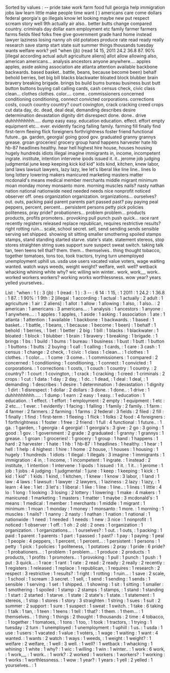 Sorted by values :
-- pride take work farm food full georgia help immigration jobs law learn little make people time want ( ) americans care come dollars federal georgia's go illegals know let looking maybe new put respect scream story well 9th actually air also.. better butts change compared country. criminals day dollar earn employment etc family farmer farmers farms fields filed folks free give government grade hard home instead lawyer laziness losing nanny oh old potatoes produce rate read ready really research save stamp start state suit summer things thousands tuesday wants welfare work? yell "when (jb) (read 14 15, 2011 24.2 36.8 87. 90% [illegal according actual adult agriculture aliens] allot allow allowing also, american americans... analysis ancestors anyone anywhere.... apples apples, aside asking association ate atlanta attention available backbone backwards. based basket.. battle, beans, because become been) behalf behold berries, bet big bill blacks blackwater bloated block blubber brain bravery breaking brigade. brings bs build bums bureau business bust butt button buttons buying call calling cards, cash census check, civic class clean... clothes clothes. color.... come.. commissioners concerned conditioning conditioning, connect convicted corporations. corrections costs, couch country country? court covington, crack cracking creed crops cut data day, dc. dead, deal deal, demanding describes desire determination devastation dignity dirt disrespect done. done.. drive duhhhhhhhhh..... dump easy easy. education education. effect. effort empty equipment etc... ever. evidently facing falling family. farming fill finally find first-term fleeing flick foreigners forthrightness foster friend functional future.. ga. garden, georgia! going good gov. graduated granny grannys grease. groan groceries! grocery group hand happens harvester hate hb hb-87 headlines healthy. hear hell highest hire house, houses housing hugely hundreds idiots illegal imagine immigrants in, income, incompetent ingrate. institute, intention intervene ipods issued it. it.. jerome job judging judgmental june keep keeping kick kid kid" kids kind, kitchen, knew labor, land laws lawsuit lawyers, lazy lazy, lee let's liberal like line line.. lines lo long lottery lowering makers manicured marketing masters matter mcdonald's means medical member merchants middle migrant minimum moan monday money monsanto more. morning muscles nails? nasty nathan nation national nationwide need needed needs nice nonprofit noticed observer off. ones organization organization. organizations... ourselves? out. outs, packing paid parent parents part passed past? pay paying peal peppers, percent, percent... persistent persons petty pick policies politeness, pray pride? probationers... problem problem... products products, profits promoters.. provoking pull punch push quick... race rant recently registers released replace republican, requires restrictive results? right rotting ruin... scale, school secret. sell, send sending sends sensible serving set shipped. showing sit sitting smaller smothering spoiled stamps stamps, stand standing started starve. state's state. statement stereos, stop stores straighten string sues support sure suspect sweat switch. taking talk tan, teen teens tell that? them. them... themselves.. thing thought tobacco, together tomatoes, tons too, took tractors, trying turn unemployed unemployment uphill us. usda use users vacated value voters, wage waiting wanted. watch ways weeds, weight weight? welfare, well. well? wetback whacking whining white why? wic willing win winter.. work, work,,,, work.. worked workers workers? working works worthlessness. wow year? years yelled yourselves.. 

List :
"when : 1
( : 3
(jb) : 1
(read : 1
) : 3
-- : 6
14 : 1
15, : 1
2011 : 1
24.2 : 1
36.8 : 1
87. : 1
90% : 1
9th : 2
[illegal : 1
according : 1
actual : 1
actually : 2
adult : 1
agriculture : 1
air : 2
aliens] : 1
allot : 1
allow : 1
allowing : 1
also, : 1
also.. : 2
american : 1
americans : 3
americans... : 1
analysis : 1
ancestors : 1
anyone : 1
anywhere.... : 1
apples : 1
apples, : 1
aside : 1
asking : 1
association : 1
ate : 1
atlanta : 1
attention : 1
available : 1
backbone : 1
backwards. : 1
based : 1
basket.. : 1
battle, : 1
beans, : 1
because : 1
become : 1
been) : 1
behalf : 1
behold : 1
berries, : 1
bet : 1
better : 2
big : 1
bill : 1
blacks : 1
blackwater : 1
bloated : 1
block : 1
blubber : 1
brain : 1
bravery : 1
breaking : 1
brigade. : 1
brings : 1
bs : 1
build : 1
bums : 1
bureau : 1
business : 1
bust : 1
butt : 1
button : 1
buttons : 1
butts : 2
buying : 1
call : 1
calling : 1
cards, : 1
care : 3
cash : 1
census : 1
change : 2
check, : 1
civic : 1
class : 1
clean... : 1
clothes : 1
clothes. : 1
color.... : 1
come : 3
come.. : 1
commissioners : 1
compared : 2
concerned : 1
conditioning : 1
conditioning, : 1
connect : 1
convicted : 1
corporations. : 1
corrections : 1
costs, : 1
couch : 1
country : 1
country. : 2
country? : 1
court : 1
covington, : 1
crack : 1
cracking : 1
creed : 1
criminals : 2
crops : 1
cut : 1
data : 1
day : 2
day, : 1
dc. : 1
dead, : 1
deal : 1
deal, : 1
demanding : 1
describes : 1
desire : 1
determination : 1
devastation : 1
dignity : 1
dirt : 1
disrespect : 1
dollar : 2
dollars : 3
done. : 1
done.. : 1
drive : 1
duhhhhhhhhh..... : 1
dump : 1
earn : 2
easy : 1
easy. : 1
education : 1
education. : 1
effect. : 1
effort : 1
employment : 2
empty : 1
equipment : 1
etc : 2
etc... : 1
ever. : 1
evidently : 1
facing : 1
falling : 1
family : 2
family. : 1
farm : 4
farmer : 2
farmers : 2
farming : 1
farms : 2
federal : 3
fields : 2
filed : 2
fill : 1
finally : 1
find : 1
first-term : 1
fleeing : 1
flick : 1
folks : 2
food : 4
foreigners : 1
forthrightness : 1
foster : 1
free : 2
friend : 1
full : 4
functional : 1
future.. : 1
ga. : 1
garden, : 1
georgia : 4
georgia! : 1
georgia's : 3
give : 2
go : 3
going : 1
good : 1
gov. : 1
government : 2
grade : 2
graduated : 1
granny : 1
grannys : 1
grease. : 1
groan : 1
groceries! : 1
grocery : 1
group : 1
hand : 1
happens : 1
hard : 2
harvester : 1
hate : 1
hb : 1
hb-87 : 1
headlines : 1
healthy. : 1
hear : 1
hell : 1
help : 4
highest : 1
hire : 1
home : 2
house, : 1
houses : 1
housing : 1
hugely : 1
hundreds : 1
idiots : 1
illegal : 1
illegals : 3
imagine : 1
immigrants : 1
immigration : 4
in, : 1
income, : 1
incompetent : 1
ingrate. : 1
instead : 2
institute, : 1
intention : 1
intervene : 1
ipods : 1
issued : 1
it. : 1
it.. : 1
jerome : 1
job : 1
jobs : 4
judging : 1
judgmental : 1
june : 1
keep : 1
keeping : 1
kick : 1
kid : 1
kid" : 1
kids : 1
kind, : 1
kitchen, : 1
knew : 1
know : 3
labor, : 1
land : 1
law : 4
laws : 1
lawsuit : 1
lawyer : 2
lawyers, : 1
laziness : 2
lazy : 1
lazy, : 1
learn : 4
lee : 1
let : 3
let's : 1
liberal : 1
like : 1
line : 1
line.. : 1
lines : 1
little : 4
lo : 1
long : 1
looking : 3
losing : 2
lottery : 1
lowering : 1
make : 4
makers : 1
manicured : 1
marketing : 1
masters : 1
matter : 1
maybe : 3
mcdonald's : 1
means : 1
medical : 1
member : 1
merchants : 1
middle : 1
migrant : 1
minimum : 1
moan : 1
monday : 1
money : 1
monsanto : 1
more. : 1
morning : 1
muscles : 1
nails? : 1
nanny : 2
nasty : 1
nathan : 1
nation : 1
national : 1
nationwide : 1
need : 1
needed : 1
needs : 1
new : 3
nice : 1
nonprofit : 1
noticed : 1
observer : 1
off. : 1
oh : 2
old : 2
ones : 1
organization : 1
organization. : 1
organizations... : 1
ourselves? : 1
out. : 1
outs, : 1
packing : 1
paid : 1
parent : 1
parents : 1
part : 1
passed : 1
past? : 1
pay : 1
paying : 1
peal : 1
people : 4
peppers, : 1
percent, : 1
percent... : 1
persistent : 1
persons : 1
petty : 1
pick : 1
policies : 1
politeness, : 1
potatoes : 2
pray : 1
pride : 6
pride? : 1
probationers... : 1
problem : 1
problem... : 1
produce : 2
products : 1
products, : 1
profits : 1
promoters.. : 1
provoking : 1
pull : 1
punch : 1
push : 1
put : 3
quick... : 1
race : 1
rant : 1
rate : 2
read : 2
ready : 2
really : 2
recently : 1
registers : 1
released : 1
replace : 1
republican, : 1
requires : 1
research : 2
respect : 3
restrictive : 1
results? : 1
right : 1
rotting : 1
ruin... : 1
save : 2
scale, : 1
school : 1
scream : 3
secret. : 1
sell, : 1
send : 1
sending : 1
sends : 1
sensible : 1
serving : 1
set : 1
shipped. : 1
showing : 1
sit : 1
sitting : 1
smaller : 1
smothering : 1
spoiled : 1
stamp : 2
stamps : 1
stamps, : 1
stand : 1
standing : 1
start : 2
started : 1
starve. : 1
state : 2
state's : 1
state. : 1
statement : 1
stereos, : 1
stop : 1
stores : 1
story : 3
straighten : 1
string : 1
sues : 1
suit : 2
summer : 2
support : 1
sure : 1
suspect : 1
sweat : 1
switch. : 1
take : 6
taking : 1
talk : 1
tan, : 1
teen : 1
teens : 1
tell : 1
that? : 1
them. : 1
them... : 1
themselves.. : 1
thing : 1
things : 2
thought : 1
thousands : 2
time : 4
tobacco, : 1
together : 1
tomatoes, : 1
tons : 1
too, : 1
took : 1
tractors, : 1
trying : 1
tuesday : 2
turn : 1
unemployed : 1
unemployment : 1
uphill : 1
us. : 1
usda : 1
use : 1
users : 1
vacated : 1
value : 1
voters, : 1
wage : 1
waiting : 1
want : 4
wanted. : 1
wants : 2
watch : 1
ways : 1
weeds, : 1
weight : 1
weight? : 1
welfare : 2
welfare, : 1
well : 3
well. : 1
well? : 1
wetback : 1
whacking : 1
whining : 1
white : 1
why? : 1
wic : 1
willing : 1
win : 1
winter.. : 1
work : 6
work, : 1
work,,,, : 1
work.. : 1
work? : 2
worked : 1
workers : 1
workers? : 1
working : 1
works : 1
worthlessness. : 1
wow : 1
year? : 1
years : 1
yell : 2
yelled : 1
yourselves.. : 1
